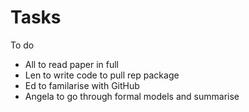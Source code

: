 # Tasks

To do 

- All to read paper in full 
- Len to write code to pull rep package 
- Ed to familarise with GitHub
- Angela to go through formal models and summarise 

